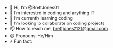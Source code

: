 - 👋 Hi, I’m @BrettJones01
- 👀 I’m interested in coding and anything IT 
- 🌱 I’m currently learning coding
- 💞️ I’m looking to collaborate on coding projects
- 📫 How to reach me, brettjones2121@gmail.com
- 😄 Pronouns: He/Him
- ⚡ Fun fact: 

<!---
BrettJones01/BrettJones01 is a ✨ special ✨ repository because its `README.md` (this file) appears on your GitHub profile.
You can click the Preview link to take a look at your changes.
--->

